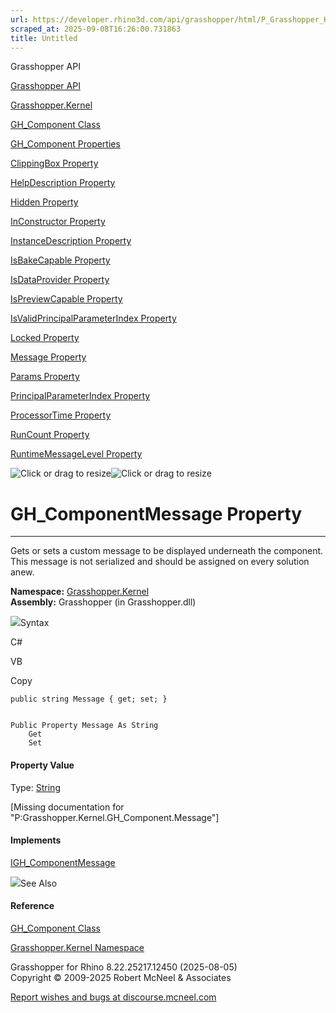 ```yaml
---
url: https://developer.rhino3d.com/api/grasshopper/html/P_Grasshopper_Kernel_GH_Component_Message.htm
scraped_at: 2025-09-08T16:26:00.731863
title: Untitled
---
```


Grasshopper API

[Grasshopper API](../html/723c01da-9986-4db2-8f53-6f3a7494df75.htm
"Grasshopper API")

[Grasshopper.Kernel](../html/N_Grasshopper_Kernel.htm "Grasshopper.Kernel")

[GH_Component Class](../html/T_Grasshopper_Kernel_GH_Component.htm
"GH_Component Class")

[GH_Component
Properties](../html/Properties_T_Grasshopper_Kernel_GH_Component.htm
"GH_Component Properties")

[ClippingBox Property
](../html/P_Grasshopper_Kernel_GH_Component_ClippingBox.htm "ClippingBox
Property ")

[HelpDescription Property
](../html/P_Grasshopper_Kernel_GH_Component_HelpDescription.htm
"HelpDescription Property ")

[Hidden Property ](../html/P_Grasshopper_Kernel_GH_Component_Hidden.htm
"Hidden Property ")

[InConstructor Property
](../html/P_Grasshopper_Kernel_GH_Component_InConstructor.htm "InConstructor
Property ")

[InstanceDescription Property
](../html/P_Grasshopper_Kernel_GH_Component_InstanceDescription.htm
"InstanceDescription Property ")

[IsBakeCapable Property
](../html/P_Grasshopper_Kernel_GH_Component_IsBakeCapable.htm "IsBakeCapable
Property ")

[IsDataProvider Property
](../html/P_Grasshopper_Kernel_GH_Component_IsDataProvider.htm "IsDataProvider
Property ")

[IsPreviewCapable Property
](../html/P_Grasshopper_Kernel_GH_Component_IsPreviewCapable.htm
"IsPreviewCapable Property ")

[IsValidPrincipalParameterIndex Property
](../html/P_Grasshopper_Kernel_GH_Component_IsValidPrincipalParameterIndex.htm
"IsValidPrincipalParameterIndex Property ")

[Locked Property ](../html/P_Grasshopper_Kernel_GH_Component_Locked.htm
"Locked Property ")

[Message Property ](../html/P_Grasshopper_Kernel_GH_Component_Message.htm
"Message Property ")

[Params Property ](../html/P_Grasshopper_Kernel_GH_Component_Params.htm
"Params Property ")

[PrincipalParameterIndex Property
](../html/P_Grasshopper_Kernel_GH_Component_PrincipalParameterIndex.htm
"PrincipalParameterIndex Property ")

[ProcessorTime Property
](../html/P_Grasshopper_Kernel_GH_Component_ProcessorTime.htm "ProcessorTime
Property ")

[RunCount Property ](../html/P_Grasshopper_Kernel_GH_Component_RunCount.htm
"RunCount Property ")

[RuntimeMessageLevel Property
](../html/P_Grasshopper_Kernel_GH_Component_RuntimeMessageLevel.htm
"RuntimeMessageLevel Property ")

![Click or drag to resize](../icons/TocOpen.gif)![Click or drag to
resize](../icons/TocClose.gif)

# GH_ComponentMessage Property  
  
---  
  
Gets or sets a custom message to be displayed underneath the component. This
message is not serialized and should be assigned on every solution anew.

**Namespace:** [Grasshopper.Kernel](N_Grasshopper_Kernel.htm)  
**Assembly:** Grasshopper (in Grasshopper.dll)

![](../icons/SectionExpanded.png)Syntax

C#

VB

Copy

    
    
    public string Message { get; set; }
    
    
    Public Property Message As String
    	Get
    	Set

#### Property Value

Type: [String](https://docs.microsoft.com/dotnet/api/system.string)  

[Missing <value> documentation for
"P:Grasshopper.Kernel.GH_Component.Message"]

#### Implements

[IGH_ComponentMessage](P_Grasshopper_Kernel_IGH_Component_Message.htm)  

![](../icons/SectionExpanded.png)See Also

#### Reference

[GH_Component Class](T_Grasshopper_Kernel_GH_Component.htm)

[Grasshopper.Kernel Namespace](N_Grasshopper_Kernel.htm)

Grasshopper for Rhino 8.22.25217.12450 (2025-08-05)  
Copyright © 2009-2025 Robert McNeel & Associates

[Report wishes and bugs at
discourse.mcneel.com](https://discourse.mcneel.com/c/grasshopper)

